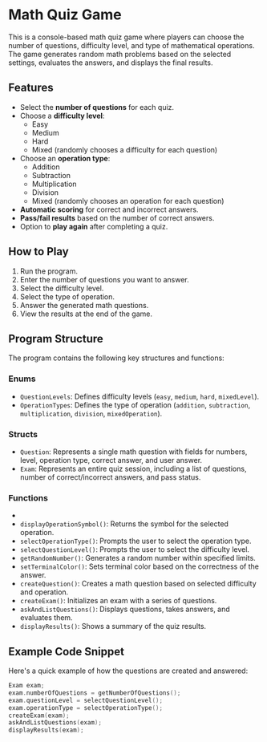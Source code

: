 # Math Quiz Game

This is a console-based math quiz game where players can choose the number of questions, difficulty level, and type of mathematical operations. The game generates random math problems based on the selected settings, evaluates the answers, and displays the final results.

## Features

- Select the **number of questions** for each quiz.
- Choose a **difficulty level**: 
  - Easy
  - Medium
  - Hard
  - Mixed (randomly chooses a difficulty for each question)
- Choose an **operation type**:
  - Addition
  - Subtraction
  - Multiplication
  - Division
  - Mixed (randomly chooses an operation for each question)
- **Automatic scoring** for correct and incorrect answers.
- **Pass/fail results** based on the number of correct answers.
- Option to **play again** after completing a quiz.

## How to Play

1. Run the program.
2. Enter the number of questions you want to answer.
3. Select the difficulty level.
4. Select the type of operation.
5. Answer the generated math questions.
6. View the results at the end of the game.

## Program Structure

The program contains the following key structures and functions:

### Enums

- `QuestionLevels`: Defines difficulty levels (`easy`, `medium`, `hard`, `mixedLevel`).
- `OperationTypes`: Defines the type of operation (`addition`, `subtraction`, `multiplication`, `division`, `mixedOperation`).

### Structs

- `Question`: Represents a single math question with fields for numbers, level, operation type, correct answer, and user answer.
- `Exam`: Represents an entire quiz session, including a list of questions, number of correct/incorrect answers, and pass status.

### Functions


-
-  `displayOperationSymbol()`: Returns the symbol for the selected operation.
- `selectOperationType()`: Prompts the user to select the operation type.
- `selectQuestionLevel()`: Prompts the user to select the difficulty level.
- `getRandomNumber()`: Generates a random number within specified limits.
- `setTerminalColor()`: Sets terminal color based on the correctness of the answer.
- `createQuestion()`: Creates a math question based on selected difficulty and operation.
- `createExam()`: Initializes an exam with a series of questions.
- `askAndListQuestions()`: Displays questions, takes answers, and evaluates them.
- `displayResults()`: Shows a summary of the quiz results.

## Example Code Snippet

Here's a quick example of how the questions are created and answered:

```cpp
Exam exam;
exam.numberOfQuestions = getNumberOfQuestions();
exam.questionLevel = selectQuestionLevel();
exam.operationType = selectOperationType();
createExam(exam);
askAndListQuestions(exam);
displayResults(exam);
